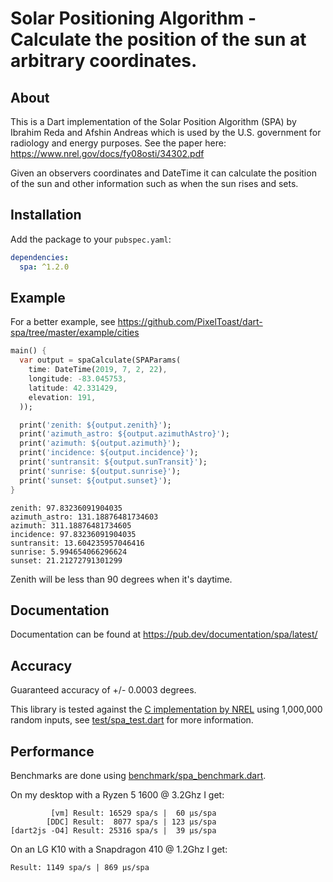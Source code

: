 # Solar Positioning Algorithm - Calculate the position of the sun at arbitrary coordinates.

## About
This is a Dart implementation of the Solar Position Algorithm (SPA) by Ibrahim Reda and Afshin Andreas which is used by the U.S. government for radiology and energy purposes.
See the paper here: https://www.nrel.gov/docs/fy08osti/34302.pdf

Given an observers coordinates and DateTime it can calculate the position of the sun and other information such as when the sun rises and sets.

## Installation

Add the package to your `pubspec.yaml`:
```yaml
dependencies:
  spa: ^1.2.0
```

## Example

For a better example, see https://github.com/PixelToast/dart-spa/tree/master/example/cities

```dart
main() {
  var output = spaCalculate(SPAParams(
    time: DateTime(2019, 7, 2, 22),
    longitude: -83.045753,
    latitude: 42.331429,
    elevation: 191,
  ));

  print('zenith: ${output.zenith}');
  print('azimuth_astro: ${output.azimuthAstro}');
  print('azimuth: ${output.azimuth}');
  print('incidence: ${output.incidence}');
  print('suntransit: ${output.sunTransit}');
  print('sunrise: ${output.sunrise}');
  print('sunset: ${output.sunset}');
}
```
```
zenith: 97.83236091904035
azimuth_astro: 131.18876481734603
azimuth: 311.18876481734605
incidence: 97.83236091904035
suntransit: 13.604235957046416
sunrise: 5.994654066296624
sunset: 21.21272791301299
```

Zenith will be less than 90 degrees when it's daytime.

## Documentation

Documentation can be found at https://pub.dev/documentation/spa/latest/

## Accuracy

Guaranteed accuracy of +/- 0.0003 degrees.

This library is tested against the [C implementation by NREL](https://midcdmz.nrel.gov/spa/) using 1,000,000 random inputs, see [test/spa_test.dart](https://github.com/PixelToast/dart-spa/blob/master/test/spa_test.dart) for more information.

## Performance

Benchmarks are done using [benchmark/spa_benchmark.dart](https://github.com/PixelToast/dart-spa/blob/master/benchmark/spa_benchmark.dart).

On my desktop with a Ryzen 5 1600 @ 3.2Ghz I get:
```
         [vm] Result: 16529 spa/s |  60 μs/spa
        [DDC] Result:  8077 spa/s | 123 μs/spa
[dart2js -O4] Result: 25316 spa/s |  39 μs/spa
```

On an LG K10 with a Snapdragon 410 @ 1.2Ghz I get:
```
Result: 1149 spa/s | 869 μs/spa
```